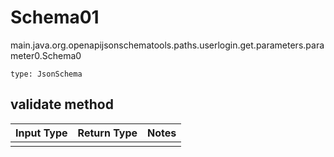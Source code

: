 # Schema01
main.java.org.openapijsonschematools.paths.userlogin.get.parameters.parameter0.Schema0
```
type: JsonSchema
```

## validate method
Input Type | Return Type | Notes
------------ | ------------- | -------------
 |  |
